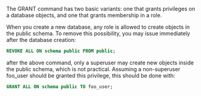 
The GRANT command has two basic variants: one that grants privileges on a database objects, and one that grants membership in a role.

When you create a new database, any role is allowed to create objects in the public schema. To remove this possibility, you may issue immediately after the database creation:

```sql
REVOKE ALL ON schema public FROM public;
```
after the above command, only a superuser may create new objects inside the public schema, which is not practical. Assuming a non-superuser foo_user should be granted this privilege, this should be done with:

```sql
GRANT ALL ON schema public TO foo_user;
```
